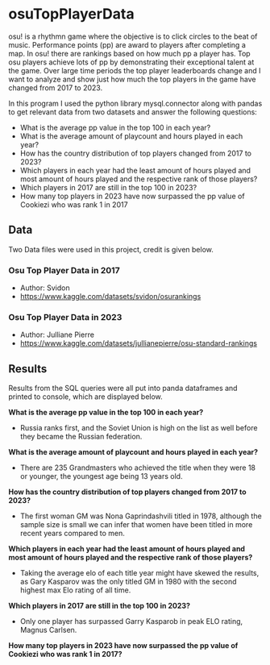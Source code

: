 # osuTopPlayerData
osu! is a rhythmn game where the objective is to click circles to the beat of music. Performance points (pp) are award to players after completing a map. In osu! there are rankings based on how much pp a player has. Top osu players achieve lots of pp by demonstrating their exceptional talent at the game. Over large time periods the top player leaderboards change and I want to analyze and show just how much the top players in the game have changed from 2017 to 2023.

In this program I used the python library mysql.connector along with pandas to get relevant data from two datasets and answer the following questions:

- What is the average pp value in the top 100 in each year?
- What is the average amount of playcount and hours played in each year?
- How has the country distribution of top players changed from 2017 to 2023?
- Which players in each year had the least amount of hours played and most amount of hours played and the respective rank of those players?
- Which players in 2017 are still in the top 100 in 2023?
- How many top players in 2023 have now surpassed the pp value of Cookiezi who was rank 1 in 2017

## Data
Two Data files were used in this project, credit is given below.

### Osu Top Player Data in 2017
- Author: Svidon
- https://www.kaggle.com/datasets/svidon/osurankings

### Osu Top Player Data in 2023
- Author: Julliane Pierre
- https://www.kaggle.com/datasets/jullianepierre/osu-standard-rankings

## Results
Results from the SQL queries were all put into panda dataframes and printed to console, which are displayed below.

**What is the average pp value in the top 100 in each year?**

- Russia ranks first, and the Soviet Union is high on the list as well before they became the Russian federation.

**What is the average amount of playcount and hours played in each year?**

- There are 235 Grandmasters who achieved the title when they were 18 or younger, the youngest age being 13 years old.

**How has the country distribution of top players changed from 2017 to 2023?**

- The first woman GM was Nona Gaprindashvili titled in 1978, although the sample size is small we can infer that women have been titled in more recent years compared to men.

**Which players in each year had the least amount of hours played and most amount of hours played and the respective rank of those players?**

- Taking the average elo of each title year might have skewed the results, as Gary Kasparov was the only titled GM in 1980 with the second highest max Elo rating of all time.

**Which players in 2017 are still in the top 100 in 2023?**

- Only one player has surpassed Garry Kasparob in peak ELO rating, Magnus Carlsen.

**How many top players in 2023 have now surpassed the pp value of Cookiezi who was rank 1 in 2017?**
